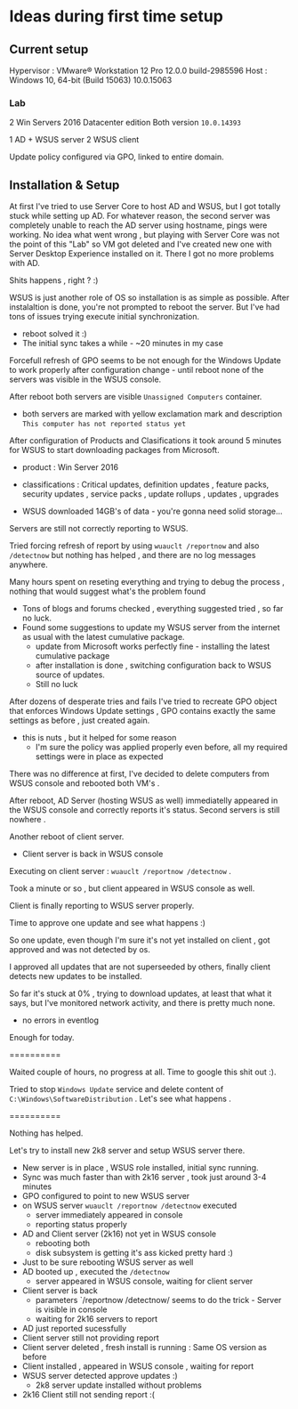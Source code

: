 # Ideas during first time setup

## Current setup

Hypervisor : VMware® Workstation 12 Pro 12.0.0 build-2985596
Host : Windows 10, 64-bit  (Build 15063) 10.0.15063

### Lab

2 Win Servers 2016 Datacenter edition
Both version `10.0.14393`

1 AD + WSUS server
2 WSUS client

Update policy configured via GPO, linked to entire domain.


## Installation & Setup

At first I've tried to use Server Core to host AD and WSUS, but I got totally stuck
while setting up AD. For whatever reason, the second server was completely unable to reach the AD server using hostname, pings were working.
No idea what went wrong , but playing with Server Core was not the point of this "Lab" so VM got deleted and I've created new one with Server Desktop Experience installed on it. There I got no more problems with AD.

Shits happens , right ? :)

WSUS is just another role of OS so installation is as simple as possible. After instalaltion is done, you're not prompted to reboot the server.
But I've had tons of issues trying execute initial synchronization.

- reboot solved it :)
- The initial sync takes a while - ~20 minutes in my case

Forcefull refresh of GPO seems to be not enough for the Windows Update to work properly after configuration change - until reboot none of the servers was visible in the WSUS console.

After reboot both servers are visible `Unassigned Computers` container.

- both servers are marked with yellow exclamation mark and description `This computer has not reported status yet`

After configuration of Products and Clasifications it took around 5 minutes for WSUS to start downloading packages from Microsoft.

- product : Win Server 2016
- classifications : Critical updates, definition updates , feature packs, security updates , service packs , update rollups , updates , upgrades

- WSUS downloaded 14GB's of data - you're gonna need solid storage...


Servers are still not correctly reporting to WSUS.

Tried forcing refresh of report by using `wuauclt /reportnow` and also `/detectnow` but nothing has helped , and there are no log messages anywhere.

Many hours spent on reseting everything and trying to debug the process , nothing that would suggest what's the problem found

- Tons of blogs and forums checked , everything suggested tried , so far no luck.
- Found some suggestions to update my WSUS server from the internet as usual with the latest cumulative package.
  - update from Microsoft works perfectly fine - installing the latest cumulative package
  - after installation is done , switching configuration back to WSUS source of updates.
  - Still no luck

After dozens of desperate tries and fails I've tried to recreate GPO object that enforces Windows Update settings , GPO contains exactly the same settings as before , just created again.

- this is nuts , but it helped for some reason
  - I'm sure the policy was applied properly even before, all my required settings     were in place as expected

There was no difference at first, I've decided to delete computers from WSUS console and rebooted both VM's .

After reboot, AD Server (hosting WSUS as well) immediatelly appeared in the WSUS console and correctly reports it's status. Second servers is still nowhere .

Another reboot of client server.

- Client server is back in WSUS console

Executing on client server : `wuauclt /reportnow /detectnow` .

Took a minute or so , but client appeared in WSUS console as well.

Client is finally reporting to WSUS server properly.

Time to approve one update and see what happens :)

So one update, even though I'm sure it's not yet installed on client , got approved and was not detected by os.

I approved all updates that are not superseeded by others, finally client detects new updates to be installed.

So far it's stuck at 0% , trying to download updates, at least that what it says, but I've monitored network activity, and there is pretty much none.

- no errors in eventlog

Enough for today.

==========

Waited couple of hours, no progress at all. Time to google this shit out :).

Tried to stop `Windows Update` service and delete content of `C:\Windows\SoftwareDistribution` . Let's see what happens .

==========

Nothing has helped.

Let's try to install new 2k8 server and setup WSUS server there.

- New server is in place , WSUS role installed, initial sync running.
- Sync was much faster than with 2k16 server , took just around 3-4 minutes
- GPO configured to point to new WSUS server
- on WSUS server `wuauclt /reportnow /detectnow` executed
  - server immediately appeared in console
  - reporting status properly
- AD and Client server (2k16) not yet in WSUS console
  - rebooting both
  - disk subsystem is getting it's ass kicked pretty hard :)
- Just to be sure rebooting WSUS server as well
- AD booted up , executed the `/detectnow`
  - server appeared in WSUS console, waiting for client server
- Client server is back
  - parameters `/reportnow /detectnow/ seems to do the trick - Server is visible in console
  - waiting for 2k16 servers to report
- AD just reported sucessfully
- Client server still not providing report
- Client server deleted , fresh install is running : Same OS version as before
- Client installed , appeared in WSUS console , waiting for report
- WSUS server detected approve updates :)
  - 2k8 server update installed without problems
- 2k16 Client still not sending report :(